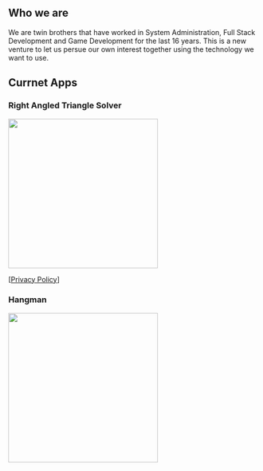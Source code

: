 ## Who we are

We are twin brothers that have worked in System Administration, Full Stack Development and Game Development for the last 16 years. This is a new venture to let us persue our own interest together using the technology we want to use.

## Currnet Apps

### Right Angled Triangle Solver

[<img style="width: 300px" src="{{ site.url }}/assets/img/google-play-badge.png">](https://play.google.com/store/apps/details?id=com.ChrisTowles.RightAngledTriangleSolver)

[<a href="./app_docs/right_angled_triangle_solver/privacy_policy.md">Privacy Policy</a>]


### Hangman

[<img style="width: 300px" src="{{ site.url }}/assets/img/google-play-badge.png">](https://play.google.com/store/apps/details?id=io.towles.hangman)